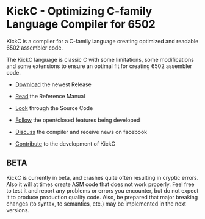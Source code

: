 # KickC - Optimizing C-family Language Compiler for 6502  

KickC is a compiler for a C-family language creating optimized and readable 6502 assembler code.

The KickC language is classic C with some limitations, some modifications and some extensions to ensure an optimal fit for creating 6502 assembler code. 

* [Download](https://gitlab.com/camelot/kickc/releases) the newest Release 

* [Read](https://docs.google.com/document/d/1JE-Lt5apM-g4tZN3LS4TDbPKYgXuBz294enS9Oc4HXM/edit?usp=sharing) the Reference Manual

* [Look](https://gitlab.com/camelot/kickc/tree/master) through the Source Code

* [Follow](https://gitlab.com/camelot/kickc/issues) the open/closed features being developed

* [Discuss](https://www.facebook.com/groups/302286200587943/) the compiler and receive news on facebook

* [Contribute](https://gitlab.com/camelot/kickc/blob/master/CONTRIBUTING.md) to the development of KickC 

## BETA

KickC is currently in beta, and crashes quite often resulting in cryptic errors. 
Also it will at times create ASM code that does not work properly. 
Feel free to test it and report any problems or errors you encounter, but do not expect it to produce production quality code.
Also, be prepared that major breaking changes (to syntax, to semantics, etc.) may be implemented in the next versions.